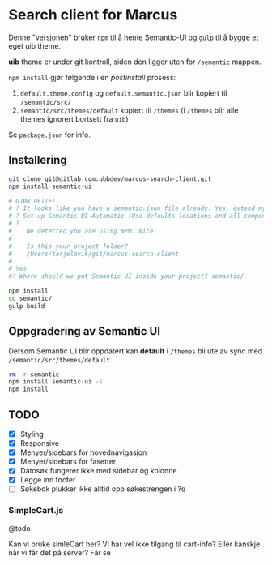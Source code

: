 # Search client for Marcus
Denne "versjonen" bruker `npm` til å hente Semantic-UI og `gulp` til å bygge et eget uib theme.

**uib** theme er under git kontroll, siden den ligger uten for `/semantic` mappen. 

`npm install` gjør følgende i en *postinstall* prosess:

1. `default.theme.config` og `default.semantic.json` blir kopiert til `/semantic/src/`
2. `semantic/src/themes/default` kopiert til `/themes` (i `/themes` blir alle themes ignorert bortsett fra `uib`)

Se `package.json` for info.

## Installering

```bash
git clone git@gitlab.com:ubbdev/marcus-search-client.git
npm install semantic-ui 

# GJØR DETTE!
# ? It looks like you have a semantic.json file already. Yes, extend my current settings.
# ? Set-up Semantic UI Automatic (Use defaults locations and all components)
# ?
#    We detected you are using NPM. Nice!
# 
#    Is this your project folder?
#    /Users/tarjelavik/git/marcus-search-client
# 
# Yes
#? Where should we put Semantic UI inside your project? semantic/

npm install
cd semantic/
gulp build
```

## Oppgradering av Semantic UI
Dersom Semantic UI blir oppdatert kan **default** i `/themes` bli ute av sync med `/semantic/src/themes/default`.

```bash
rm -r semantic
npm install semantic-ui -s
npm install
```

## TODO
- [x] Styling
- [x] Responsive
- [x] Menyer/sidebars for hovednavigasjon
- [x] Menyer/sidebars for fasetter
- [x] Datosøk fungerer ikke med sidebar óg kolonne
- [x] Legge inn footer
- [ ] Søkebok plukker ikke alltid opp søkestrengen i ?q

### SimpleCart.js 
@todo

Kan vi bruke simleCart her? Vi har vel ikke tilgang til cart-info? Eller kanskje når vi får det på server? Får se